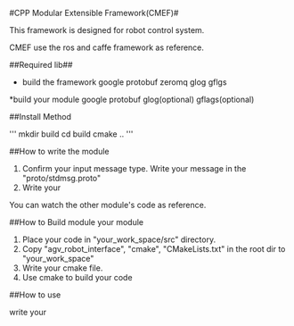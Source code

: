#CPP Modular Extensible Framework(CMEF)#

This framework is designed for robot control system.

CMEF use the ros and caffe framework as reference. 

##Required lib##

* build the framework
google protobuf
zeromq
glog
gflgs

*build your module
google protobuf
glog(optional)
gflags(optional)

##Install Method

'''
mkdir build
cd build
cmake ..
'''

##How to write the module

1. Confirm your input message type. Write your message in the "proto/stdmsg.proto"
2. Write your 

You can watch the other module's code as reference.

##How to Build module your module

1. Place your code in "your_work_space/src" directory.
2. Copy "agv_robot_interface", "cmake", "CMakeLists.txt" in the root dir to "your_work_space"
3. Write your cmake file. 
4. Use cmake to build your code

##How to use

write your 


